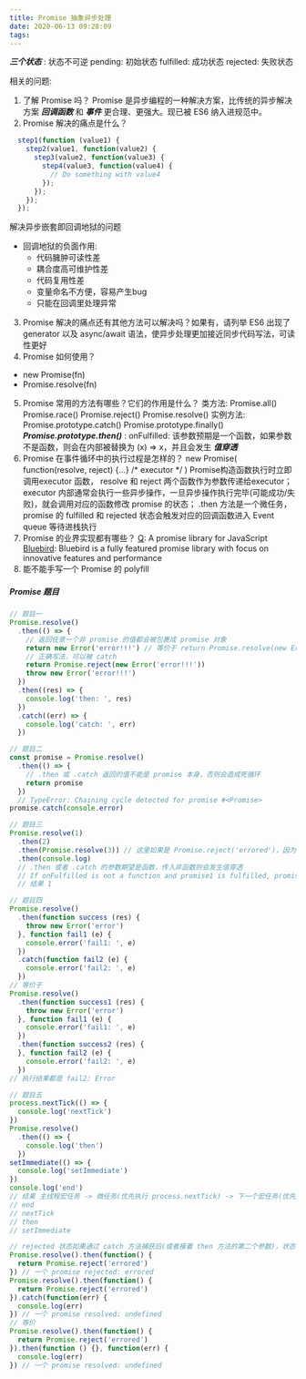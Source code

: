 ```yaml
---
title: Promise 抽象异步处理
date: 2020-06-13 09:28:09
tags:
---
```


***三个状态*** : 状态不可逆
pending: 初始状态
fulfilled: 成功状态
rejected: 失败状态

相关的问题:
1. 了解 Promise 吗？
  Promise 是异步编程的一种解决方案，比传统的异步解决方案 ***回调函数*** 和 ***事件*** 更合理、更强大。现已被 ES6 纳入进规范中。
2. Promise 解决的痛点是什么？
  ```javascript
    step1(function (value1) {
      step2(value1, function(value2) {
        step3(value2, function(value3) {
          step4(value3, function(value4) {
            // Do something with value4
          });
        });
      });
    });
  ```
  解决异步嵌套即回调地狱的问题
  - 回调地狱的负面作用:
    + 代码臃肿可读性差
    + 耦合度高可维护性差
    + 代码复用性差
    + 变量命名不方便，容易产生bug
    + 只能在回调里处理异常
3. Promise 解决的痛点还有其他方法可以解决吗？如果有，请列举
  ES6 出现了 generator 以及 async/await 语法，使异步处理更加接近同步代码写法，可读性更好
4. Promise 如何使用？
  + new Promise(fn)
  + Promise.resolve(fn)
5. Promise 常用的方法有哪些？它们的作用是什么？
  类方法:
  Promise.all()
  Promise.race()
  Promise.reject()
  Promise.resolve()
  实例方法:
  Promise.prototype.catch()
  Promise.prototype.finally()
  ***Promise.prototype.then()*** :
  onFulfilled: 该参数预期是一个函数，如果参数不是函数，则会在内部被替换为 (x) => x，并且会发生 ***值穿透***
6. Promise 在事件循环中的执行过程是怎样的？
  new Promise( function(resolve, reject) {...} /* executor */  )
  Promise构造函数执行时立即调用executor 函数， resolve 和 reject 两个函数作为参数传递给executor；
  executor 内部通常会执行一些异步操作，一旦异步操作执行完毕(可能成功/失败)，就会调用对应的函数修改 promise 的状态；
  .then 方法是一个微任务，promise 的 fulfilled 和 rejected 状态会触发对应的回调函数进入 Event queue 等待进栈执行
7. Promise 的业界实现都有哪些？
  [Q](https://github.com/kriskowal/q): A promise library for JavaScript
  [Bluebird](https://github.com/petkaantonov/bluebird): Bluebird is a fully featured promise library with focus on innovative features and performance
8. 能不能手写一个 Promise 的 polyfill


##### Promise 题目
``` javascript
// 题目一
Promise.resolve()
  .then(() => {
    // 返回任意一个非 promise 的值都会被包裹成 promise 对象
    return new Error('error!!!') // 等价于 return Promise.resolve(new Error('error!!!'))
    // 正确写法，可以被 catch
    return Promise.reject(new Error('error!!!'))
    throw new Error('error!!!')
  })
  .then((res) => {
    console.log('then: ', res)
  })
  .catch((err) => {
    console.log('catch: ', err)
  })
```

``` javascript
// 题目二
const promise = Promise.resolve()
  .then(() => {
    // .then 或 .catch 返回的值不能是 promise 本身，否则会造成死循环
    return promise
  })
  // TypeError: Chaining cycle detected for promise #<Promise>
promise.catch(console.error)
```

``` javascript
// 题目三
Promise.resolve(1)
  .then(2)
  .then(Promise.resolve(3)) // 这里如果是 Promise.reject('errored')，因为不是函数，依然会被忽略，但是会产生一个不能被捕获的error
  .then(console.log)
  // .then 或者 .catch 的参数期望是函数，传入非函数则会发生值穿透
  // If onFulfilled is not a function and promise1 is fulfilled, promise2 must be fulfilled with the same value as promise1
  // 结果 1
```

``` javascript
// 题目四
Promise.resolve()
  .then(function success (res) {
    throw new Error('error')
  }, function fail1 (e) {
    console.error('fail1: ', e)
  })
  .catch(function fail2 (e) {
    console.error('fail2: ', e)
  })
// 等价于
Promise.resolve()
  .then(function success1 (res) {
    throw new Error('error')
  }, function fail1 (e) {
    console.error('fail1: ', e)
  })
  .then(function success2 (res) {
  }, function fail2 (e) {
    console.error('fail2: ', e)
  })
// 执行结果都是 fail2: Error
```

``` javascript
// 题目五
process.nextTick(() => {
  console.log('nextTick')
})
Promise.resolve()
  .then(() => {
    console.log('then')
  })
setImmediate(() => {
  console.log('setImmediate')
})
console.log('end')
// 结果 主线程宏任务 -> 微任务(优先执行 process.nextTick) -> 下一个宏任务(优先执行 setImmediate)
// end
// nextTick
// then
// setImmediate
```

``` javascript
// rejected 状态如果通过 catch 方法捕获后(或者接着 then 方法的第二个参数)，状态会变为 resolved
Promise.resolve().then(function() {
  return Promise.reject('errored')
}) // 一个 promise rejected: errored
Promise.resolve().then(function() {
  return Promise.reject('errored')
}).catch(function(err) {
  console.log(err)
}) // 一个 promise resolved: undefined
// 等价
Promise.resolve().then(function() {
  return Promise.reject('errored')
}).then(function () {}, function(err) {
  console.log(err)
}) // 一个 promise resolved: undefined
```

